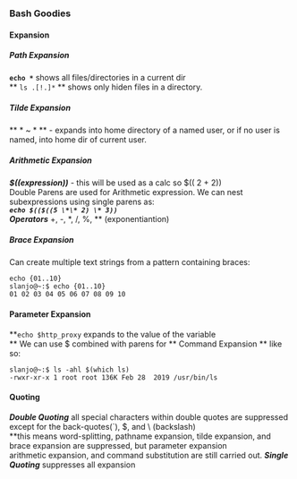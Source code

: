 ### Bash Goodies

#### Expansion  
  ##### Path Expansion  
  **`echo *`** shows all files/directories in a current dir   
  ** `ls .[!.]*`  ** shows only hiden files in a directory.   
  ##### Tilde Expansion  
  ** * ~ * ** - expands into home directory of a named user, or if no user is named, into home dir of current user.  
  ##### Arithmetic Expansion  
  ***$((expression))*** - this will be used as a calc so $(( 2 + 2))  
  Double Parens are used for Arithmetic expression. We can nest subexpressions using single parens as:  
  ***`echo $(($((5 \*\* 2) \* 3))`***   
   ***Operators*** +, -, \*, /, %, \*\* (exponentiantion)  
  #####  Brace Expansion
  Can create multiple text strings from a pattern containing braces:  
  ```
  echo {01..10}
  slanjo@~:$ echo {01..10}
  01 02 03 04 05 06 07 08 09 10
  ```
  #### Parameter Expansion  
  **`echo $http_proxy` expands to the value of the variable  
  ** We can use $ combined with parens for ** Command Expansion **  like so:  
  ```
  slanjo@~:$ ls -ahl $(which ls)
  -rwxr-xr-x 1 root root 136K Feb 28  2019 /usr/bin/ls
  ```  
  #### Quoting
   ***Double Quoting*** all special characters within double quotes are suppressed except for the back-quotes(`), $, and \ (backslash)  
  **this means word-splitting, pathname expansion, tilde expansion, and brace expansion are suppressed, but parameter expansion  
  arithmetic expansion, and command substitution are still carried out. 
  ***Single Quoting*** suppresses all expansion  
  

